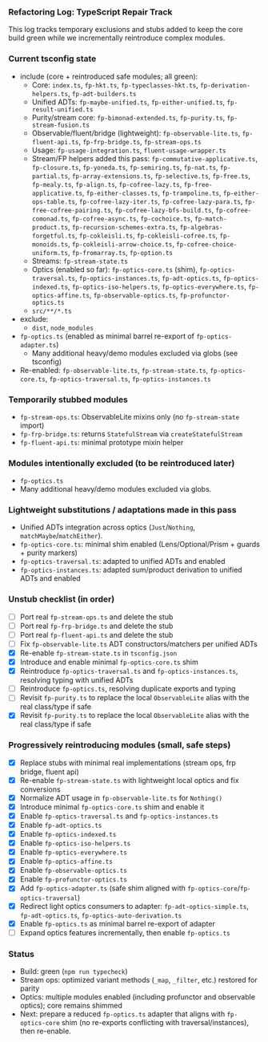 ### Refactoring Log: TypeScript Repair Track

This log tracks temporary exclusions and stubs added to keep the core build green while we incrementally reintroduce complex modules.

### Current tsconfig state
- include (core + reintroduced safe modules; all green):
  - Core: `index.ts`, `fp-hkt.ts`, `fp-typeclasses-hkt.ts`, `fp-derivation-helpers.ts`, `fp-adt-builders.ts`
  - Unified ADTs: `fp-maybe-unified.ts`, `fp-either-unified.ts`, `fp-result-unified.ts`
  - Purity/stream core: `fp-bimonad-extended.ts`, `fp-purity.ts`, `fp-stream-fusion.ts`
  - Observable/fluent/bridge (lightweight): `fp-observable-lite.ts`, `fp-fluent-api.ts`, `fp-frp-bridge.ts`, `fp-stream-ops.ts`
  - Usage: `fp-usage-integration.ts`, `fluent-usage-wrapper.ts`
  - Stream/FP helpers added this pass: `fp-commutative-applicative.ts`, `fp-closure.ts`, `fp-yoneda.ts`, `fp-semiring.ts`, `fp-nat.ts`, `fp-partial.ts`, `fp-array-extensions.ts`, `fp-selective.ts`, `fp-free.ts`, `fp-mealy.ts`, `fp-align.ts`, `fp-cofree-lazy.ts`, `fp-free-applicative.ts`, `fp-either-classes.ts`, `fp-trampoline.ts`, `fp-either-ops-table.ts`, `fp-cofree-lazy-iter.ts`, `fp-cofree-lazy-para.ts`, `fp-free-cofree-pairing.ts`, `fp-cofree-lazy-bfs-build.ts`, `fp-cofree-comonad.ts`, `fp-cofree-async.ts`, `fp-cochoice.ts`, `fp-match-product.ts`, `fp-recursion-schemes-extra.ts`, `fp-algebras-forgetful.ts`, `fp-cokleisli.ts`, `fp-cokleisli-cofree.ts`, `fp-monoids.ts`, `fp-cokleisli-arrow-choice.ts`, `fp-cofree-choice-uniform.ts`, `fp-fromarray.ts`, `fp-option.ts`
  - Streams: `fp-stream-state.ts`
  - Optics (enabled so far): `fp-optics-core.ts` (shim), `fp-optics-traversal.ts`, `fp-optics-instances.ts`, `fp-adt-optics.ts`, `fp-optics-indexed.ts`, `fp-optics-iso-helpers.ts`, `fp-optics-everywhere.ts`, `fp-optics-affine.ts`, `fp-observable-optics.ts`, `fp-profunctor-optics.ts`
  - `src/**/*.ts`
- exclude:
  - `dist`, `node_modules`
- `fp-optics.ts` (enabled as minimal barrel re-export of `fp-optics-adapter.ts`)
  - Many additional heavy/demo modules excluded via globs (see tsconfig)
- Re-enabled: `fp-observable-lite.ts`, `fp-stream-state.ts`, `fp-optics-core.ts`, `fp-optics-traversal.ts`, `fp-optics-instances.ts`

### Temporarily stubbed modules
- `fp-stream-ops.ts`: ObservableLite mixins only (no `fp-stream-state` import)
- `fp-frp-bridge.ts`: returns `StatefulStream` via `createStatefulStream`
- `fp-fluent-api.ts`: minimal prototype mixin helper

### Modules intentionally excluded (to be reintroduced later)
- `fp-optics.ts`
- Many additional heavy/demo modules excluded via globs.

### Lightweight substitutions / adaptations made in this pass
- Unified ADTs integration across optics (`Just`/`Nothing`, `matchMaybe`/`matchEither`).
- `fp-optics-core.ts`: minimal shim enabled (Lens/Optional/Prism + guards + purity markers)
- `fp-optics-traversal.ts`: adapted to unified ADTs and enabled
- `fp-optics-instances.ts`: adapted sum/product derivation to unified ADTs and enabled

### Unstub checklist (in order)
- [ ] Port real `fp-stream-ops.ts` and delete the stub
- [ ] Port real `fp-frp-bridge.ts` and delete the stub
- [ ] Port real `fp-fluent-api.ts` and delete the stub
- [ ] Fix `fp-observable-lite.ts` ADT constructors/matchers per unified ADTs
- [x] Re-enable `fp-stream-state.ts` in `tsconfig.json`
- [x] Introduce and enable minimal `fp-optics-core.ts` shim
- [x] Reintroduce `fp-optics-traversal.ts` and `fp-optics-instances.ts`, resolving typing with unified ADTs
- [ ] Reintroduce `fp-optics.ts`, resolving duplicate exports and typing
- [ ] Revisit `fp-purity.ts` to replace the local `ObservableLite` alias with the real class/type if safe
- [x] Revisit `fp-purity.ts` to replace the local `ObservableLite` alias with the real class/type if safe

### Progressively reintroducing modules (small, safe steps)
- [x] Replace stubs with minimal real implementations (stream ops, frp bridge, fluent api)
- [x] Re-enable `fp-stream-state.ts` with lightweight local optics and fix conversions
- [x] Normalize ADT usage in `fp-observable-lite.ts` for `Nothing()`
- [x] Introduce minimal `fp-optics-core.ts` shim and enable it
- [x] Enable `fp-optics-traversal.ts` and `fp-optics-instances.ts`
- [x] Enable `fp-adt-optics.ts`
- [x] Enable `fp-optics-indexed.ts`
- [x] Enable `fp-optics-iso-helpers.ts`
- [x] Enable `fp-optics-everywhere.ts`
- [x] Enable `fp-optics-affine.ts`
- [x] Enable `fp-observable-optics.ts`
- [x] Enable `fp-profunctor-optics.ts`
- [x] Add `fp-optics-adapter.ts` (safe shim aligned with `fp-optics-core`/`fp-optics-traversal`)
- [x] Redirect light optics consumers to adapter: `fp-adt-optics-simple.ts`, `fp-adt-optics.ts`, `fp-optics-auto-derivation.ts`
- [x] Enable `fp-optics.ts` as minimal barrel re-export of adapter
- [ ] Expand optics features incrementally, then enable `fp-optics.ts`

### Status
- Build: green (`npm run typecheck`)
- Stream ops: optimized variant methods (`_map`, `_filter`, etc.) restored for parity
- Optics: multiple modules enabled (including profunctor and observable optics); core remains shimmed
- Next: prepare a reduced `fp-optics.ts` adapter that aligns with `fp-optics-core` shim (no re-exports conflicting with traversal/instances), then re-enable.


